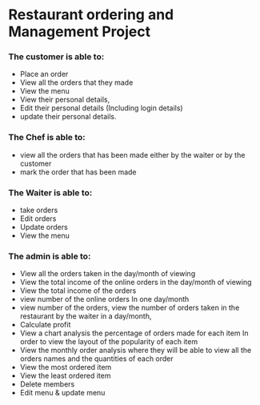 # Restaurant ordering and Management Project


### The customer is able to:
* Place an order
* View all the orders that they made 
* View the menu
* View their personal details, 
* Edit their personal details (Including login details)
* update their personal details.

### The Chef is able to:
*  view all the orders that has been made either by the waiter or by the customer
* mark the order that has been made

### The Waiter is able to: 
* take orders
* Edit orders
* Update orders
* View the menu

### The admin is able to:
* View all the orders taken in the day/month of viewing
* View the total income of the online orders in the day/month of viewing
* View the total income of the orders 
* view number of the online orders In one day/month
* view number of the orders, view the number of orders taken in the restaurant by the waiter in a day/month, 
* Calculate profit
* View a chart analysis the percentage of orders made for each item In order to view the layout of the popularity of each item 
* View the monthly order analysis where they will be able to view all the orders names and the quantities of each order
* View the most ordered item
* View the least ordered item 
* Delete members
* Edit menu & update menu
